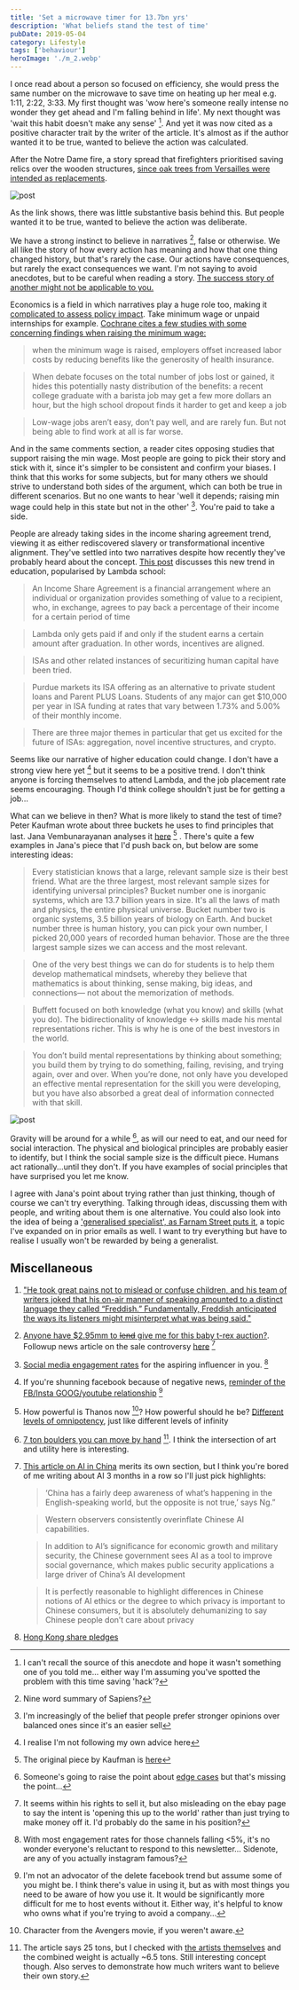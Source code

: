 ```yaml
---
title: 'Set a microwave timer for 13.7bn yrs'
description: 'What beliefs stand the test of time'
pubDate: 2019-05-04
category: Lifestyle
tags: ['behaviour']
heroImage: './m_2.webp'
---
```


I once read about a person so focused on efficiency, she would press the same number on the microwave to save time on heating up her meal e.g. 1:11, 2:22, 3:33. My first thought was 'wow here's someone really intense no wonder they get ahead and I'm falling behind in life'. My next thought was 'wait this habit doesn't make any sense' [^1]. And yet it was now cited as a positive character trait by the writer of the article. It's almost as if the author wanted it to be true, wanted to believe the action was calculated.

After the Notre Dame fire, a story spread that firefighters prioritised saving relics over the wooden structures, [since oak trees from Versailles were intended as replacements](https://medium.com/the-long-now-foundation/long-now-lessons-from-notre-dame-925d27441bdc 'long now').

![post](./m_1.webp)

As the link shows, there was little substantive basis behind this. But people wanted it to be true, wanted to believe the action was deliberate.

We have a strong instinct to believe in narratives [^2], false or otherwise. We all like the story of how every action has meaning and how that one thing changed history, but that's rarely the case. Our actions have consequences, but rarely the exact consequences we want. I'm not saying to avoid anecdotes, but to be careful when reading a story. [The success story of another might not be applicable to you.](https://ofdollarsanddata.com/the-problem-with-most-financial-advice/ 'financial advice')

Economics is a field in which narratives play a huge role too, making it [complicated to assess policy impact](https://www.bloomberg.com/opinion/articles/2019-04-23/modern-monetary-theory-austrian-economics-deserve-skepticism 'skepticism'). Take minimum wage or unpaid internships for example. [Cochrane cites a few studies with some concerning findings when raising the minimum wage:](https://johnhcochrane.blogspot.com/2019/04/meer-on-minimum-wage.html 'cochrane')

> when the minimum wage is raised, employers offset increased labor costs by reducing benefits like the generosity of health insurance.

> When debate focuses on the total number of jobs lost or gained, it hides this potentially nasty distribution of the benefits: a recent college graduate with a barista job may get a few more dollars an hour, but the high school dropout finds it harder to get and keep a job

> Low-wage jobs aren’t easy, don’t pay well, and are rarely fun. But not being able to find work at all is far worse.

And in the same comments section, a reader cites opposing studies that support raising the min wage. Most people are going to pick their story and stick with it, since it's simpler to be consistent and confirm your biases. I think that this works for some subjects, but for many others we should strive to understand both sides of the argument, which can both be true in different scenarios. But no one wants to hear 'well it depends; raising min wage could help in this state but not in the other' [^3]. You're paid to take a side.

People are already taking sides in the income sharing agreement trend, viewing it as either rediscovered slavery or transformational incentive alignment. They've settled into two narratives despite how recently they've probably heard about the concept. [This post](https://medium.com/@eriktorenberg_/life-capital-9e5028c0ea12 'life capital') discusses this new trend in education, popularised by Lambda school:

> An Income Share Agreement is a financial arrangement where an individual or organization provides something of value to a recipient, who, in exchange, agrees to pay back a percentage of their income for a certain period of time

> Lambda only gets paid if and only if the student earns a certain amount after graduation. In other words, incentives are aligned.

> ISAs and other related instances of securitizing human capital have been tried.

> Purdue markets its ISA offering as an alternative to private student loans and Parent PLUS Loans. Students of any major can get $10,000 per year in ISA funding at rates that vary between 1.73% and 5.00% of their monthly income.

> There are three major themes in particular that get us excited for the future of ISAs: aggregation, novel incentive structures, and crypto.

Seems like our narrative of higher education could change. I don't have a strong view here yet [^4] but it seems to be a positive trend. I don't think anyone is forcing themselves to attend Lambda, and the job placement rate seems encouraging. Though I'd think college shouldn't just be for getting a job...

What can we believe in then? What is more likely to stand the test of time? Peter Kaufman wrote about three buckets he uses to find principles that last. Jana Vembunarayanan analyses it [here](https://janav.files.wordpress.com/2016/07/threebucketframework.pdf 'jana on kaufman') [^5] . There's quite a few examples in Jana's piece that I'd push back on, but below are some interesting ideas:

> Every statistician knows that a large, relevant sample size is their best friend. What are the three largest, most relevant sample sizes for identifying universal principles? Bucket number one is inorganic systems, which are 13.7 billion years in size. It's all the laws of math and physics, the entire physical universe. Bucket number two is organic systems, 3.5 billion years of biology on Earth. And bucket number three is human history, you can pick your own number, I picked 20,000 years of recorded human behavior. Those are the three largest sample sizes we can access and the most relevant.

> One of the very best things we can do for students is to help them develop mathematical mindsets, whereby they believe that mathematics is about thinking, sense making, big ideas, and connections— not about the memorization of methods.

> Buffett focused on both knowledge (what you know) and skills (what you do). The bidirectionality of knowledge \<-\> skills made his mental representations richer. This is why he is one of the best investors in the world.

> You don’t build mental representations by thinking about something; you build them by trying to do something, failing, revising, and trying again, over and over. When you’re done, not only have you developed an effective mental representation for the skill you were developing, but you have also absorbed a great deal of information connected with that skill.

![post](./m_2.webp)

Gravity will be around for a while [^6], as will our need to eat, and our need for social interaction. The physical and biological principles are probably easier to identify, but I think the social sample size is the difficult piece. Humans act rationally...until they don't. If you have examples of social principles that have surprised you let me know.

I agree with Jana's point about trying rather than just thinking, though of course we can't try everything. Talking through ideas, discussing them with people, and writing about them is one alternative. You could also look into the idea of being a ['generalised specialist', as Farnam Street puts it](https://fs.blog/2017/11/generalized-specialist/ 'FS'), a topic I've expanded on in prior emails as well. I want to try everything but have to realise I usually won't be rewarded by being a generalist.

## Miscellaneous

1. ["He took great pains not to mislead or confuse children, and his team of writers joked that his on-air manner of speaking amounted to a distinct language they called “Freddish.” Fundamentally, Freddish anticipated the ways its listeners might misinterpret what was being said."](https://www.theatlantic.com/family/archive/2018/06/mr-rogers-neighborhood-talking-to-kids/562352/ 'Mr Rogers')
2. [Anyone have $2.95mm to ~~lend~~ give me for this baby t-rex auction?](https://www.ebay.com/itm/YOUNG-BABY-T-REX-TYRANNOSAURUS-DINOSAUR-FOSSIL-HELLS-CREEK-MAYBE-ONLY-1-TREX/292983172236?hash=item4437286c8c:g:WagAAOSwdX5cdXgI 'ebay t rex'). Followup news article on the sale controversy [here](https://www.thedailybeast.com/baby-tyrannosaurus-rex-goes-on-sale-on-ebay-sparking-paleontologist-rage 'paleontologist rage') [^7]
3. [Social media engagement rates](https://www.webstrategiesinc.com/blog/which-social-media-sites-get-the-most-engagement 'engagement') for the aspiring influencer in you. [^8]
4. If you're shunning facebook because of negative news, [reminder of the FB/Insta GOOG/youtube relationship](https://spreadprivacy.com/facebook-instagram/ 'FB') [^9]
5. How powerful is Thanos now [^10]? How powerful should he be? [Different levels of omnipotency](https://tvtropes.org/pmwiki/pmwiki.php/Main/TheOmnipotent 'omnipotency'), just like different levels of infinity
6. [7 ton boulders you can move by hand](https://gizmodo.com/researchers-made-25-ton-boulders-they-can-move-by-hand-1834106230 '25 ton') [^11]. I think the intersection of art and utility here is interesting.
7. [This article on AI in China](https://chinai.substack.com/p/chinai-48-year-1-of-chinai 'AI china') merits its own section, but I think you're bored of me writing about AI 3 months in a row so I'll just pick highlights:

   > ‘China has a fairly deep awareness of what’s happening in the English-speaking world, but the opposite is not true,’ says Ng.”

   > Western observers consistently overinflate Chinese AI capabilities.

   > In addition to AI’s significance for economic growth and military security, the Chinese government sees AI as a tool to improve social governance, which makes public security applications a large driver of China’s AI development

   > It is perfectly reasonable to highlight differences in Chinese notions of AI ethics or the degree to which privacy is important to Chinese consumers, but it is absolutely dehumanizing to say Chinese people don’t care about privacy

8. [Hong Kong share pledges](https://leonlins.com/writing/2019_04_14_stock/ 'pledges')

[^1]: I can't recall the source of this anecdote and hope it wasn't something one of you told me... either way I'm assuming you've spotted the problem with this time saving 'hack'?

[^2]: Nine word summary of Sapiens?

[^3]: I'm increasingly of the belief that people prefer stronger opinions over balanced ones since it's an easier sell

[^4]: I realise I'm not following my own advice here

[^5]: The original piece by Kaufman is [here](http://www.eastcoastasset.com/wp-content/uploads/ecam_2014_3q_letter.pdf 'original letter')

[^6]: Someone's going to raise the point about [edge cases](https://www.jpl.nasa.gov/edu/news/2019/4/19/how-scientists-captured-the-first-image-of-a-black-hole/ 'black holes') but that's missing the point...

[^7]: It seems within his rights to sell it, but also misleading on the ebay page to say the intent is 'opening this up to the world' rather than just trying to make money off it. I'd probably do the same in his position?

[^8]: With most engagement rates for those channels falling <5%, it's no wonder everyone's reluctant to respond to this newsletter... Sidenote, are any of you actually instagram famous?

[^9]: I'm not an advocator of the delete facebook trend but assume some of you might be. I think there's value in using it, but as with most things you need to be aware of how you use it. It would be significantly more difficult for me to host events without it. Either way, it's helpful to know who owns what if you're trying to avoid a company...

[^10]: Character from the Avengers movie, if you weren't aware.

[^11]: The article says 25 tons, but I checked with [the artists themselves](http://www.matterdesignstudio.com/#/walking-assembly/ 'matter design studio') and the combined weight is actually ~6.5 tons. Still interesting concept though. Also serves to demonstrate how much writers want to believe their own story.
